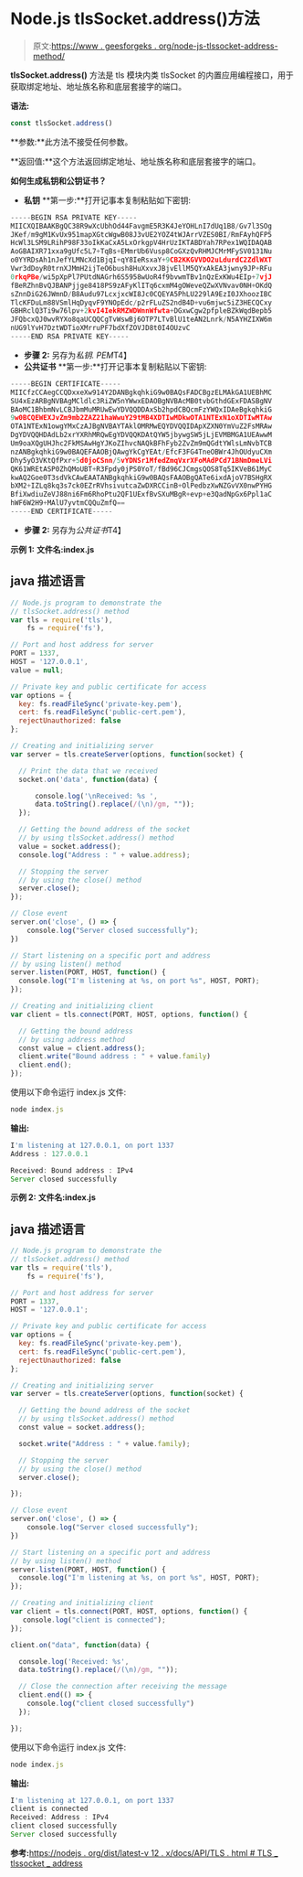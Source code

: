# Node.js tlsSocket.address()方法

> 原文:[https://www . geesforgeks . org/node-js-tlssocket-address-method/](https://www.geeksforgeeks.org/node-js-tlssocket-address-method/)

**tlsSocket.address()** 方法是 tls 模块内类 tlsSocket 的内置应用编程接口，用于获取绑定地址、地址族名称和底层套接字的端口。

**语法:**

```js
const tlsSocket.address()
```

**参数:**此方法不接受任何参数。

**返回值:**这个方法返回绑定地址、地址族名称和底层套接字的端口。

**如何生成私钥和公钥证书？**

*   **私钥**
    **第一步:**打开记事本复制粘贴如下密钥:

```js
-----BEGIN RSA PRIVATE KEY-----
MIICXQIBAAKBgQC38R9wXcUbhOd44FavgmE5R3K4JeYOHLnI7dUq1B8/Gv7l3SOg
JKef/m9gM1KvUx951mapXGtcWgwB08J3vUE2YOZ4tWJArrVZES0BI/RmFAyhQFP5
HcWl3LSM9LRihP98F33oIkKaCxA5LxOrkgpV4HrUzIKTABDYah7RPex1WQIDAQAB
AoGBAIXR71xxa9gUfc5L7+TqBs+EMmrUb6Vusp8CoGXzQvRHMJCMrMFySV0131Nu
o0YYRDsAh1nJefYLMNcXd1BjqI+qY8IeRsxaY+9CB2KKGVVDO2uLdurdC2ZdlWXT
Vwr3dDoyR0trnXJMmH2ijTeO6bush8HuXxvxJBjvEllM5QYxAkEA3jwny9JP+RFu
0rkqPBe/wi5pXpPl7PUtdNAGrh6S5958wUoR4f9bvwmTBv1nQzExKWu4EIp+7vjJ
fBeRZhnBvQJBANPjjge8418PS9zAFyKlITq6cxmM4gOWeveQZwXVNvav0NH+OKdQ
sZnnDiG26JWmnD/B8Audu97LcxjxcWI8Jc0CQEYA5PhLU229lA9EzI0JXhoozIBC
TlcKFDuLm88VSmlHqDyqvF9YNOpEdc/p2rFLuZS2ndB4D+vu6mjwc5iZ3HECQCxy
GBHRclQ3Ti9w76lpv+2kvI4IekRMZWDWnnWfwta+DGxwCgw2pfpleBZkWqdBepb5
JFQbcxQJ0wvRYXo8qaUCQQCgTvWswBj6OTP7LTvBlU1teAN2Lnrk/N5AYHZIXW6m
nUG9lYvH7DztWDTioXMrruPF7bdXfZOVJD8t0I4OUzvC
-----END RSA PRIVATE KEY-----
```

*   **步骤 2:** 另存为*私钥. PEM*T4】
*   **公共证书**
    **第一步:**打开记事本复制粘贴以下密钥:

```js
-----BEGIN CERTIFICATE-----
MIICfzCCAegCCQDxxeXw914Y2DANBgkqhkiG9w0BAQsFADCBgzELMAkGA1UEBhMC
SU4xEzARBgNVBAgMCldlc3RiZW5nYWwxEDAOBgNVBAcMB0tvbGthdGExFDASBgNV
BAoMC1BhbmNvLCBJbmMuMRUwEwYDVQQDDAxSb2hpdCBQcmFzYWQxIDAeBgkqhkiG
9w0BCQEWEXJvZm9mb2ZAZ21haWwuY29tMB4XDTIwMDkwOTA1NTExN1oXDTIwMTAw
OTA1NTExN1owgYMxCzAJBgNVBAYTAklOMRMwEQYDVQQIDApXZXN0YmVuZ2FsMRAw
DgYDVQQHDAdLb2xrYXRhMRQwEgYDVQQKDAtQYW5jbywgSW5jLjEVMBMGA1UEAwwM
Um9oaXQgUHJhc2FkMSAwHgYJKoZIhvcNAQkBFhFyb2ZvZm9mQGdtYWlsLmNvbTCB
nzANBgkqhkiG9w0BAQEFAAOBjQAwgYkCgYEAt/EfcF3FG4TneOBWr4JhOUdyuCXm
Dhy5yO3VKtQfPxr+5d0joCSnn/5vYDNSr1MfedZmqVxrXFoMAdPCd71BNmDmeLVi
QK61WREtASP0ZhQMoUBT+R3Fpdy0jPS0YoT/fBd96CJCmgsQOS8Tq5IKVeB61MyC
kwAQ2Goe0T3sdVkCAwEAATANBgkqhkiG9w0BAQsFAAOBgQATe6ixdAjoV7BSHgRX
bXM2+IZLq8kq3s7ck0EZrRVhsivutcaZwDXRCCinB+OlPedbzXwNZGvVX0nwPYHG
BfiXwdiuZeVJ88ni6Fm6RhoPtu2QF1UExfBvSXuMBgR+evp+e3QadNpGx6Ppl1aC
hWF6W2H9+MAlU7yvtmCQQuZmfQ==
-----END CERTIFICATE-----
```

*   **步骤 2:** 另存为*公共证书*T4】

**示例 1:** **文件名:index.js**

## java 描述语言

```js
// Node.js program to demonstrate the
// tlsSocket.address() method
var tls = require('tls'),
    fs = require('fs'),

// Port and host address for server   
PORT = 1337,
HOST = '127.0.0.1',
value = null;

// Private key and public certificate for access
var options = {
  key: fs.readFileSync('private-key.pem'),
  cert: fs.readFileSync('public-cert.pem'),
  rejectUnauthorized: false
};

// Creating and initializing server
var server = tls.createServer(options, function(socket) {

  // Print the data that we received
  socket.on('data', function(data) {

      console.log('\nReceived: %s ',
      data.toString().replace(/(\n)/gm, ""));
  });

  // Getting the bound address of the socket
  // by using tlsSocket.address() method
  value = socket.address();
  console.log("Address : " + value.address);

  // Stopping the server
  // by using the close() method
  server.close();
});

// Close event
server.on('close', () => {
    console.log("Server closed successfully");
})

// Start listening on a specific port and address
// by using listen() method
server.listen(PORT, HOST, function() {
  console.log("I'm listening at %s, on port %s", HOST, PORT);
});

// Creating and initializing client
var client = tls.connect(PORT, HOST, options, function() {

  // Getting the bound address
  // by using address method
  const value = client.address();
  client.write("Bound address : " + value.family)
  client.end();
});
```

使用以下命令运行 index.js 文件:

```js
node index.js
```

**输出:**

```js
I'm listening at 127.0.0.1, on port 1337
Address : 127.0.0.1

Received: Bound address : IPv4
Server closed successfully
```

**示例 2:** **文件名:index.js**

## java 描述语言

```js
// Node.js program to demonstrate the
// tlsSocket.address() method
var tls = require('tls'),
    fs = require('fs'),

// Port and host address for server   
PORT = 1337,
HOST = '127.0.0.1';

// Private key and public certificate for access
var options = {
  key: fs.readFileSync('private-key.pem'),
  cert: fs.readFileSync('public-cert.pem'),
  rejectUnauthorized: false
};

// Creating and initializing server
var server = tls.createServer(options, function(socket) {

  // Getting the bound address of the socket
  // by using tlsSocket.address() method
  const value = socket.address();

  socket.write("Address : " + value.family);

  // Stopping the server
  // by using the close() method
  server.close();

});

// Close event
server.on('close', () => {
    console.log("Server closed successfully");
})

// Start listening on a specific port and address
// by using listen() method
server.listen(PORT, HOST, function() {
  console.log("I'm listening at %s, on port %s", HOST, PORT);
});

// Creating and initializing client
var client = tls.connect(PORT, HOST, options, function() {
   console.log("client is connected");
});

client.on("data", function(data) {

  console.log('Received: %s',
  data.toString().replace(/(\n)/gm, ""));

  // Close the connection after receiving the message
  client.end(() => {
    console.log("client closed successfully")
  });

});
```

使用以下命令运行 index.js 文件:

```js
node index.js
```

**输出:**

```js
I'm listening at 127.0.0.1, on port 1337
client is connected
Received: Address : IPv4
client closed successfully
Server closed successfully
```

**参考:**[https://nodejs . org/dist/latest-v 12 . x/docs/API/TLS . html # TLS _ tlssocket _ address](https://nodejs.org/dist/latest-v12.x/docs/api/tls.html#tls_tlssocket_address)